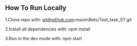 ## How To Run Locally

1.Clone repo with:
git@github.com:maximBets/Test_task_ST.git

2.Install all dependencies with:
npm install

3.Run in the dev mode with:
npm start
